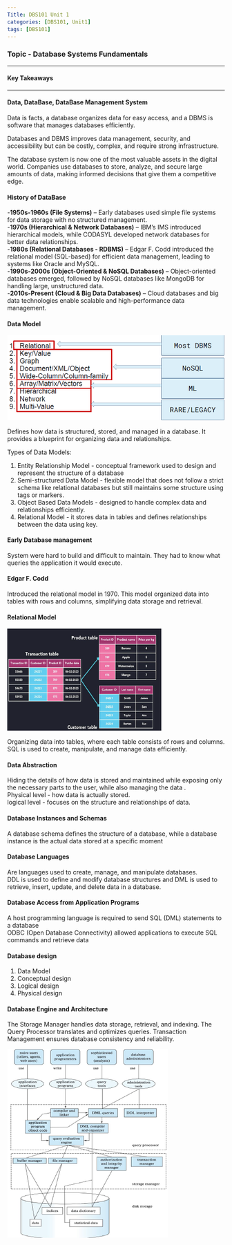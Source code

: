 ```yaml
---
Title: DBS101 Unit 1
categories: [DBS101, Unit1]
tags: [DBS101]
---
```


### Topic - Database Systems Fundamentals
----

#### Key Takeaways
----

#### Data, DataBase, DataBase Management System
Data is facts, a database organizes data for easy access, and a DBMS is software that manages databases efficiently.

Databases and DBMS improves data management, security, and accessibility but can be costly, complex, and require strong infrastructure.

The database system is now one of the most valuable assets in the digital world. Companies use databases to store, analyze, and secure large amounts of data, making informed
decisions that give them a competitive edge.

#### History of DataBase
-**1950s-1960s (File Systems)** – Early databases used simple file systems for data storage with no structured management.<br>
-**1970s (Hierarchical & Network Databases)** – IBM’s IMS introduced hierarchical models, while CODASYL developed network databases for better data relationships.<br>
-**1980s (Relational Databases - RDBMS)** – Edgar F. Codd introduced the relational model (SQL-based) for efficient data management, leading to systems like Oracle and MySQL.<br>
-**1990s-2000s (Object-Oriented & NoSQL Databases)** – Object-oriented databases emerged, followed by NoSQL databases like MongoDB for handling large, unstructured data.<br>
-**2010s-Present (Cloud & Big Data Databases)** – Cloud databases and big data technologies enable scalable and high-performance data management.

#### Data Model

![alt text](<../data model.png>) <br>

Defines how data is structured, stored, and managed in a database. It provides a blueprint for organizing data and relationships.

Types of Data Models:
1. Entity Relationship Model - conceptual framework used to design and represent the structure of a database
2. Semi-structured Data Model - flexible model that does not follow a strict schema like relational databases but still maintains some structure using tags or markers.
3. Object Based Data Models - designed to handle complex data and relationships efficiently.
4. Relational Model - it stores data in tables and defines relationships between the data using key.

#### Early Database management
System were hard to build and difficult to maintain. They had to know what queries the application it would execute.

#### Edgar F. Codd
Introduced the relational model in 1970. This model organized data into tables with rows and columns, simplifying data storage and retrieval.

#### Relational Model 

![alt text](../relational.png) <br>

Organizing data into tables, where each table consists of rows and columns.<br>
SQL is used to create, manipulate, and manage data efficiently.

#### Data Abstraction
Hiding the details of how data is stored and maintained while exposing only the necessary parts to the user, while also managing the data .<br>
Physical level - how data is actually stored. <br>
logical level - focuses on the structure and relationships of data.

#### Database Instances and Schemas
A database schema defines the structure of a database, while a database instance is the actual data stored at a specific moment

#### Database Languages
Are languages used to create, manage, and manipulate databases. <br>
DDL is used to define and modify database structures and DML is used to retrieve, insert, update, and delete data in a database.

#### Database Access from Application Programs
A host programming language is required to send SQL (DML) statements to a database <br>
ODBC (Open Database Connectivity) allowed applications to execute SQL commands and retrieve data

#### Database design
1. Data Model
2. Conceptual design
3. Logical design
4. Physical design

#### Database Engine and Architecture
The Storage Manager handles data storage, retrieval, and indexing. The Query Processor translates and optimizes queries.
Transaction Management ensures database consistency and reliability. <br>

![alt text](../model.png) <br>










